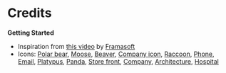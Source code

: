 # Credits

**Getting Started**

- Inspiration from [this video](https://framatube.org/w/9dRFC6Ya11NCVeYKn8ZhiD) by [Framasoft](https://framasoft.org/en/)
- Icons: <a href="https://www.flaticon.com/free-icons/polar-bear" title="polar bear icons">Polar bear</a>, <a href="https://www.flaticon.com/free-icons/moose" title="moose icons">Moose</a>, <a href="https://www.flaticon.com/free-icons/beaver" title="beaver icons">Beaver</a>, <a href="https://www.flaticon.com/free-icons/company" title="company icons">Company icon</a>, <a href="https://www.flaticon.com/free-icons/raccoon" title="raccoon icons">Raccoon</a>, <a href="https://www.flaticon.com/free-icons/phone" title="phone icons">Phone</a>, <a href="https://www.flaticon.com/free-icons/email" title="email icons">Email</a>, <a href="https://www.flaticon.com/free-icons/platypus" title="platypus icons">Platypus</a>, <a href="https://www.flaticon.com/free-icons/panda" title="panda icons">Panda</a>, <a href="https://www.flaticon.com/free-icons/store-front" title="store front icons">Store front</a>, <a href="https://www.flaticon.com/free-icons/company" title="company icons">Company</a>, <a href="https://www.flaticon.com/free-icons/architecture-and-city" title="architecture and city icons">Architecture</a>, <a href="https://www.flaticon.com/free-icons/hospital" title="hospital icons">Hospital</a>